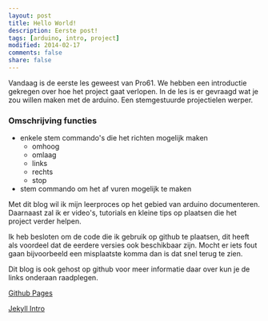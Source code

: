 ```yaml
---
layout: post
title: Hello World!
description: Eerste post!
tags: [arduino, intro, project]
modified: 2014-02-17
comments: false
share: false
---
```


Vandaag is de eerste les geweest van Pro61. We hebben een introductie gekregen over hoe het project gaat verlopen. 
In de les is er gevraagd wat je zou willen maken met de arduino. 
Een stemgestuurde projectielen werper. 

### Omschrijving functies
* enkele stem commando's die het richten mogelijk maken
    * omhoog
    * omlaag
    * links
    * rechts
    * stop
*  stem commando om het af vuren mogelijk te maken



Met dit blog wil ik mijn leerproces op het gebied van arduino documenteren. Daarnaast zal ik er video's, tutorials en kleine tips op plaatsen die het project verder helpen.

Ik heb besloten om de code die ik gebruik op github te plaatsen, dit heeft als voordeel dat de eerdere versies ook beschikbaar zijn. Mocht er iets fout gaan bijvoorbeeld een misplaatste komma dan is dat snel terug te zien. 

Dit blog is ook gehost op github voor meer informatie daar over kun je de links onderaan raadplegen.

[Github Pages](http://24ways.org/2013/get-started-with-github-pages/) 

[Jekyll Intro](https://www.youtube.com/watch?v=T6jKLsxbFg4)